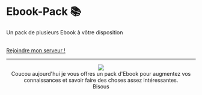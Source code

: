 # Ebook-Pack 📚
<p> Un pack de plusieurs Ebook à vôtre disposition </p>
<br>
<a href="https://discord.gg/candybay">Rejoindre mon serveur !</a>

-----

<p align="center">
  <img src="https://www.lafinancepourtous.com/wp-content/thumbnails/uploads/2018/04/marche_livre_460-tt-width-460-height-260-fill-0-crop-0-bgcolor-eeeeee.png">
  <br>
Coucou aujourd'hui je vous offres un pack d'Ebook pour augmentez vos connaissances et savoir faire des choses assez intéressantes.
  <br>
Bisous 
